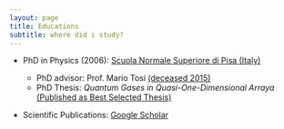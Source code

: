 ```yaml
---
layout: page
title: Educations
subtitle: where did i study?
---
```


- PhD in Physics (2006): [Scuola Normale Superiore di Pisa (Italy)](https://www.sns.it)
  - PhD advisor: Prof. Mario Tosi [(deceased 2015)](https://www.ictp.it/about-ictp/media-centre/news/news-archive/2015/11/tosi_memoriam.aspx)
  - PhD Thesis: _Quantum Gases in Quasi-One-Dimensional Arraya_ [(Published as Best Selected Thesis)](https://goo.gl/CjT7cj )
  
 - Scientific Publications: [Google Scholar](https://scholar.google.com/citations?user=rcVLVFYAAAAJ&hl=en)
